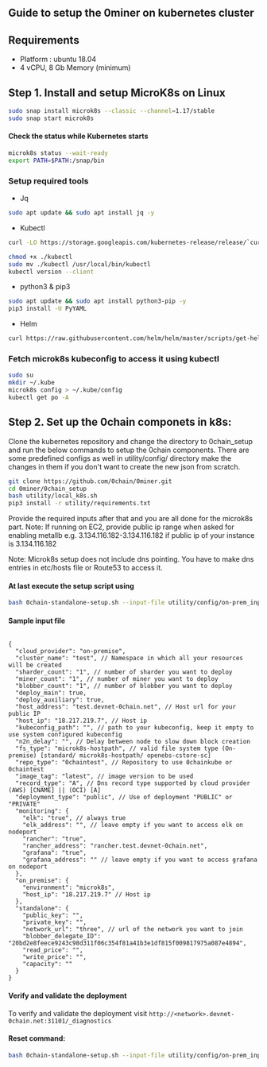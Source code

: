 
## Guide to setup the 0miner on kubernetes cluster

## Requirements

- Platform : ubuntu 18.04
- 4 vCPU, 8 Gb Memory (minimum)


## Step 1. Install and setup MicroK8s on Linux
```bash
sudo snap install microk8s --classic --channel=1.17/stable
sudo snap start microk8s
```
#### Check the status while Kubernetes starts
```bash
microk8s status --wait-ready
export PATH=$PATH:/snap/bin
```
### Setup required tools

- Jq
 ```bash
sudo apt update && sudo apt install jq -y
```
- Kubectl
 ```bash
curl -LO https://storage.googleapis.com/kubernetes-release/release/`curl -s https://storage.googleapis.com/kubernetes-release/release/stable.txt`/bin/linux/amd64/kubectl 

chmod +x ./kubectl 
sudo mv ./kubectl /usr/local/bin/kubectl 
kubectl version --client
```

- python3 & pip3  
```bash
sudo apt update && sudo apt install python3-pip -y
pip3 install -U PyYAML
```

- Helm
```bash
curl https://raw.githubusercontent.com/helm/helm/master/scripts/get-helm-3 | bash
```

### Fetch microk8s kubeconfig to access it using kubectl
```bash
sudo su
mkdir ~/.kube
microk8s config > ~/.kube/config
kubectl get po -A
```

## Step 2. Set up the 0chain componets in k8s:

Clone the kubernetes repository and change the directory to 0chain_setup and run the below commands to setup the 0chain components. There are some predefined configs as well in utility/config/ directory make the changes in them if you don't want to create the new json from scratch.

```bash
git clone https://github.com/0chain/0miner.git
cd 0miner/0chain_setup
bash utility/local_k8s.sh 
pip3 install -r utility/requirements.txt
```
Provide the required inputs after that and you are all done for the microk8s part. 
Note: If running on EC2, provide public ip range when asked for enabling metallb e.g. 3.134.116.182-3.134.116.182 if public ip of your instance is 3.134.116.182

Note: Microk8s setup does not include dns pointing. You have to make dns entries in etc/hosts file or Route53 to access it.

#### At last execute the setup script using
```bash
bash 0chain-standalone-setup.sh --input-file utility/config/on-prem_input_microk8s_standalone.json
```
#### Sample input file
```

{
  "cloud_provider": "on-premise",
  "cluster_name": "test", // Namespace in which all your resources will be created
  "sharder_count": "1", // number of sharder you want to deploy 
  "miner_count": "1", // number of miner you want to deploy 
  "blobber_count": "1", // number of blobber you want to deploy 
  "deploy_main": true, 
  "deploy_auxiliary": true,
  "host_address": "test.devnet-0chain.net", // Host url for your public IP 
  "host_ip": "18.217.219.7", // Host ip 
  "kubeconfig_path": "", // path to your kubeconfig, keep it empty to use system configured kubeconfig
  "n2n_delay": "", // Delay between node to slow down block creation
  "fs_type": "microk8s-hostpath", // valid file system type (On-premise) [standard/ microk8s-hostpath/ openebs-cstore-sc]
  "repo_type": "0chaintest", // Repository to use 0chainkube or 0chaintest
  "image_tag": "latest", // image version to be used 
  "record_type": "A", // Dns record type supported by cloud provider (AWS) [CNAME] || (OCI) [A]
  "deployment_type": "public", // Use of deployment "PUBLIC" or "PRIVATE"
  "monitoring": {
    "elk": "true", // always true 
    "elk_address": "", // leave empty if you want to access elk on nodeport
    "rancher": "true",
    "rancher_address": "rancher.test.devnet-0chain.net",
    "grafana": "true",
    "grafana_address": "" // leave empty if you want to access grafana on nodeport
  },
  "on_premise": {
    "environment": "microk8s", 
    "host_ip": "18.217.219.7" // Host ip
  },
  "standalone": {
    "public_key": "",
    "private_key": "",
    "network_url": "three", // url of the network you want to join
    "blobber_delegate_ID": "20bd2e8feece9243c98d311f06c354f81a41b3e1df815f009817975a087e4894",
    "read_price": "",
    "write_price": "",
    "capacity": ""
  }
}

```

#### Verify and validate the deployment

To verify and validate the deployment visit `http://<network>.devnet-0chain.net:31101/_diagnostics`

#### Reset command:
```bash
bash 0chain-standalone-setup.sh --input-file utility/config/on-prem_input_microk8s_standalone.json --reset true
```

